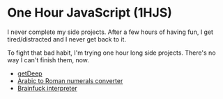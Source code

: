 One Hour JavaScript (1HJS)
=========================
I never complete my side projects. After a few hours of having fun, I get tired/distracted and I never get back to it.

To fight that bad habit, I'm trying one hour long side projects. There's no way I can't finish them, now.

 - [getDeep](/floriancargoet/1HJS/tree/master/getDeep)
 - [Arabic to Roman numerals converter](/floriancargoet/1HJS/tree/master/Arabic2Roman)
 - [Brainfuck interpreter](/floriancargoet/1HJS/tree/master/brainfuck-interpreter)